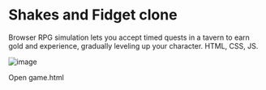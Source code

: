 # Shakes and Fidget clone
Browser RPG simulation lets you accept timed quests in a tavern to earn gold and experience, gradually leveling up your character. HTML, CSS, JS.

![image](https://github.com/user-attachments/assets/bfecad83-a623-4e3a-986d-c040c17c5336)

Open game.html
